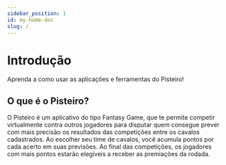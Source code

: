 ```yaml
---
sidebar_position: 1
id: my-home-doc
slug: /
---
```


# Introdução

Aprenda a como usar as aplicações e ferramentas do Pisteiro!

## O que é o Pisteiro?

O Pisteiro é um aplicativo do tipo Fantasy Game, que te permite competir virtualmente contra outros jogadores para disputar quem consegue prever com mais precisão os resultados das competições entre os cavalos cadastrados. Ao escolher seu time de cavalos, você acumula pontos por cada acerto em suas previsões. Ao final das competições, os jogadores com mais pontos estarão elegíveis a receber as premiações da rodada.

